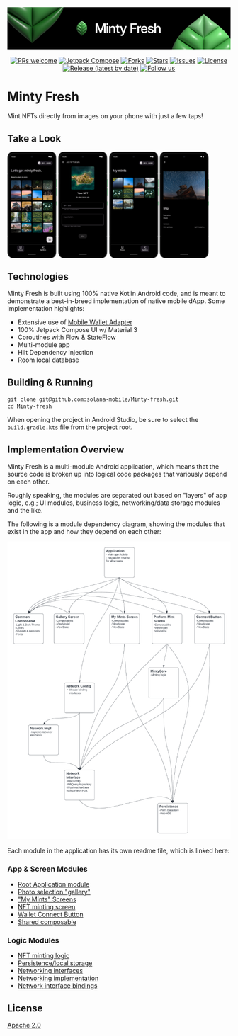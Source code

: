 <div align="center">
    <img src="assets/banner.png" width="800px" />
</div>

<div align="center">

[![PRs welcome](https://img.shields.io/badge/PRs-welcome-brightgreen.svg?style=flat-square)](http://makeapullrequest.com)
[![Jetpack Compose](https://img.shields.io/badge/Jetpack%20Compose-1.3.3-brightgreen)](https://developer.android.com/jetpack/androidx/versions/all-channel)
[![Forks](https://img.shields.io/github/forks/solana-mobile/Minty-fresh)](https://github.com/solana-mobile/Minty-fresh/network)
[![Stars](https://img.shields.io/github/stars/solana-mobile/Minty-fresh)](https://github.com/solana-mobile/Minty-fresh/stargazers)
[![Issues](https://img.shields.io/github/issues/solana-mobile/Minty-fresh)](https://github.com/solana-mobile/Minty-fresh/issues)
[![License](https://img.shields.io/github/license/solana-mobile/Minty-fresh)](https://github.com/solana-mobile/Minty-fresh/blob/main/LICENSE.md)
[![Release (latest by date)](https://img.shields.io/github/v/release/solana-mobile/Minty-fresh)](https://github.com/solana-mobile/Minty-fresh/releases/latest)
[![Follow us](https://img.shields.io/twitter/url?label=follow&style=social&url=https%3A%2F%2Ftwitter.com%2Fsolanamobile)](https://twitter.com/solanamobile)

</div>

# Minty Fresh

Mint NFTs directly from images on your phone with just a few taps!

<!-- This would be a great place to include our store download badge -->

## Take a Look 

<div style="display: flex;">
    <img src="assets/screen1.png" width="22%">
    &nbsp;<img src="assets/screen2.png" width="22%">
    &nbsp;<img src="assets/screen3.png" width="22%">
    &nbsp;<img src="assets/screen4.png" width="22%">
</div>

## Technologies

Minty Fresh is built using 100% native Kotlin Android code, and is meant to demonstrate a best-in-breed implementation of native mobile dApp. Some implementation highlights:

- Extensive use of [Mobile Wallet Adapter](https://github.com/solana-mobile/mobile-wallet-adapter)
- 100% Jetpack Compose UI w/ Material 3
- Coroutines with Flow & StateFlow
- Multi-module app
- Hilt Dependency Injection
- Room local database

## Building & Running

```shell
git clone git@github.com:solana-mobile/Minty-fresh.git
cd Minty-fresh
```

When opening the project in Android Studio, be sure to select the `build.gradle.kts` file from the project root.

## Implementation Overview

Minty Fresh is a multi-module Android application, which means that the source code is broken up into logical code packages that variously depend on each other. 

Roughly speaking, the modules are separated out based on "layers" of app logic, e.g.; UI modules, business logic, networking/data storage modules and the like.

The following is a module dependency diagram, showing the modules that exist in the app and how they depend on each other:

<img src="assets/MintyFreshModuleOverview.png" width="800">

Each module in the application has its own readme file, which is linked here:

### App & Screen Modules

- [Root Application module](app)
- [Photo selection "gallery"](ui/gallery)
- ["My Mints" Screens](ui/mymints)
- [NFT minting screen](ui/nftMint)
- [Wallet Connect Button](ui/walletConnectButton)
- [Shared composable](ui/commonComposable)

### Logic Modules

- [NFT minting logic](libs/mintycore)
- [Persistence/local storage](libs/persistence)
- [Networking interfaces](libs/networkInterface)
- [Networking implementation](libs/networkInterfaceImpl)
- [Network interface bindings](libs/networkConfigs)

## License

[Apache 2.0](https://github.com/solana-mobile/Minty-fresh/blob/main/LICENSE.md)
